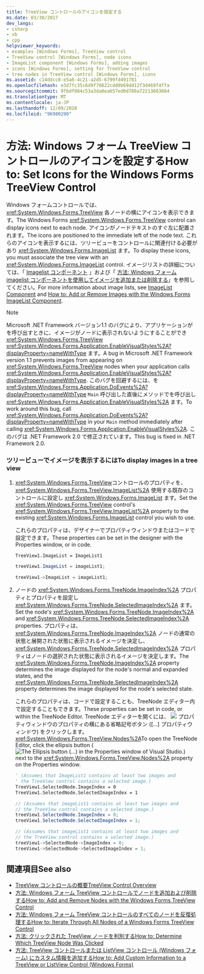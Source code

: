 ```yaml
---
title: TreeView コントロールのアイコンを設定する
ms.date: 03/30/2017
dev_langs:
- csharp
- vb
- cpp
helpviewer_keywords:
- examples [Windows Forms], TreeView control
- TreeView control [Windows Forms], node icons
- ImageList component [Windows Forms], adding images
- icons [Windows Forms], setting for TreeView control
- tree nodes in TreeView control [Windows Forms], icons
ms.assetid: c14ddcc0-e5a6-4c21-a2d5-6799fd491781
ms.openlocfilehash: e3d7fc35c6d9f70822cdd0b69dd12f3d469f4ffa
ms.sourcegitcommit: 9f6df084c53a3da0ea657ed0d708a72213683084
ms.translationtype: MT
ms.contentlocale: ja-JP
ms.lasthandoff: 12/09/2020
ms.locfileid: "96980290"
---
```

# <a name="how-to-set-icons-for-the-windows-forms-treeview-control"></a><span data-ttu-id="f2f26-102">方法: Windows フォーム TreeView コントロールのアイコンを設定する</span><span class="sxs-lookup"><span data-stu-id="f2f26-102">How to: Set Icons for the Windows Forms TreeView Control</span></span>
<span data-ttu-id="f2f26-103">Windows フォームコントロールでは、 <xref:System.Windows.Forms.TreeView> 各ノードの横にアイコンを表示できます。</span><span class="sxs-lookup"><span data-stu-id="f2f26-103">The Windows Forms <xref:System.Windows.Forms.TreeView> control can display icons next to each node.</span></span> <span data-ttu-id="f2f26-104">アイコンがノードテキストのすぐ左に配置されます。</span><span class="sxs-lookup"><span data-stu-id="f2f26-104">The icons are positioned to the immediate left of the node text.</span></span> <span data-ttu-id="f2f26-105">これらのアイコンを表示するには、ツリービューをコントロールに関連付ける必要があり <xref:System.Windows.Forms.ImageList> ます。</span><span class="sxs-lookup"><span data-stu-id="f2f26-105">To display these icons, you must associate the tree view with an <xref:System.Windows.Forms.ImageList> control.</span></span> <span data-ttu-id="f2f26-106">イメージリストの詳細については、「 [Imagelist コンポーネント](imagelist-component-windows-forms.md) 」および「 [方法: Windows フォーム imagelist コンポーネントを使用してイメージを追加または削除する](how-to-add-or-remove-images-with-the-windows-forms-imagelist-component.md)」を参照してください。</span><span class="sxs-lookup"><span data-stu-id="f2f26-106">For more information about image lists, see [ImageList Component](imagelist-component-windows-forms.md) and [How to: Add or Remove Images with the Windows Forms ImageList Component](how-to-add-or-remove-images-with-the-windows-forms-imagelist-component.md).</span></span>  
  
> [!NOTE]
> <span data-ttu-id="f2f26-107">Microsoft .NET Framework バージョン1.1 のバグにより、アプリケーションがを呼び出すときに、イメージがノードに表示されないようにすることができ <xref:System.Windows.Forms.TreeView> <xref:System.Windows.Forms.Application.EnableVisualStyles%2A?displayProperty=nameWithType> ます。</span><span class="sxs-lookup"><span data-stu-id="f2f26-107">A bug in Microsoft .NET Framework version 1.1 prevents images from appearing on <xref:System.Windows.Forms.TreeView> nodes when your application calls <xref:System.Windows.Forms.Application.EnableVisualStyles%2A?displayProperty=nameWithType>.</span></span> <span data-ttu-id="f2f26-108">このバグを回避するには、を <xref:System.Windows.Forms.Application.DoEvents%2A?displayProperty=nameWithType> `Main` 呼び出した直後にメソッドでを呼び出し <xref:System.Windows.Forms.Application.EnableVisualStyles%2A> ます。</span><span class="sxs-lookup"><span data-stu-id="f2f26-108">To work around this bug, call <xref:System.Windows.Forms.Application.DoEvents%2A?displayProperty=nameWithType> in your `Main` method immediately after calling <xref:System.Windows.Forms.Application.EnableVisualStyles%2A>.</span></span> <span data-ttu-id="f2f26-109">このバグは .NET Framework 2.0 で修正されています。</span><span class="sxs-lookup"><span data-stu-id="f2f26-109">This bug is fixed in .NET Framework 2.0.</span></span>  
  
### <a name="to-display-images-in-a-tree-view"></a><span data-ttu-id="f2f26-110">ツリービューでイメージを表示するには</span><span class="sxs-lookup"><span data-stu-id="f2f26-110">To display images in a tree view</span></span>  
  
1. <span data-ttu-id="f2f26-111"><xref:System.Windows.Forms.TreeView>コントロールのプロパティを、 <xref:System.Windows.Forms.TreeView.ImageList%2A> 使用する既存のコントロールに設定し <xref:System.Windows.Forms.ImageList> ます。</span><span class="sxs-lookup"><span data-stu-id="f2f26-111">Set the <xref:System.Windows.Forms.TreeView> control's <xref:System.Windows.Forms.TreeView.ImageList%2A> property to the existing <xref:System.Windows.Forms.ImageList> control you wish to use.</span></span>  
  
     <span data-ttu-id="f2f26-112">これらのプロパティは、デザイナーでプロパティウィンドウまたはコードで設定できます。</span><span class="sxs-lookup"><span data-stu-id="f2f26-112">These properties can be set in the designer with the Properties window, or in code.</span></span>  
  
    ```vb  
    TreeView1.ImageList = ImageList1  
    ```  
  
    ```csharp  
    treeView1.ImageList = imageList1;  
    ```  
  
    ```cpp  
    treeView1->ImageList = imageList1;  
    ```  
  
2. <span data-ttu-id="f2f26-113">ノードの <xref:System.Windows.Forms.TreeNode.ImageIndex%2A> プロパティとプロパティを設定し <xref:System.Windows.Forms.TreeNode.SelectedImageIndex%2A> ます。</span><span class="sxs-lookup"><span data-stu-id="f2f26-113">Set the node's <xref:System.Windows.Forms.TreeNode.ImageIndex%2A> and <xref:System.Windows.Forms.TreeNode.SelectedImageIndex%2A> properties.</span></span> <span data-ttu-id="f2f26-114">プロパティは、 <xref:System.Windows.Forms.TreeNode.ImageIndex%2A> ノードの通常の状態と展開された状態に表示されるイメージを決定し、 <xref:System.Windows.Forms.TreeNode.SelectedImageIndex%2A> プロパティはノードの選択された状態に表示されるイメージを決定します。</span><span class="sxs-lookup"><span data-stu-id="f2f26-114">The <xref:System.Windows.Forms.TreeNode.ImageIndex%2A> property determines the image displayed for the node's normal and expanded states, and the <xref:System.Windows.Forms.TreeNode.SelectedImageIndex%2A> property determines the image displayed for the node's selected state.</span></span>  
  
     <span data-ttu-id="f2f26-115">これらのプロパティは、コードで設定することも、TreeNode エディター内で設定することもできます。</span><span class="sxs-lookup"><span data-stu-id="f2f26-115">These properties can be set in code, or within the TreeNode Editor.</span></span> <span data-ttu-id="f2f26-116">TreeNode エディターを開くには、 ![ ](./media/visual-studio-ellipsis-button.png) プロパティウィンドウのプロパティの横にある省略記号ボタン ([...] プロパティウィンドウ) をクリックします。 <xref:System.Windows.Forms.TreeView.Nodes%2A></span><span class="sxs-lookup"><span data-stu-id="f2f26-116">To open the TreeNode Editor, click the ellipsis button ( ![The Ellipsis button (...) in the Properties window of Visual Studio.](./media/visual-studio-ellipsis-button.png)) next to the <xref:System.Windows.Forms.TreeView.Nodes%2A> property on the Properties window.</span></span>  
  
    ```vb  
    ' (Assumes that ImageList1 contains at least two images and  
    ' the TreeView control contains a selected image.)  
    TreeView1.SelectedNode.ImageIndex = 0  
    TreeView1.SelectedNode.SelectedImageIndex = 1  
    ```  
  
    ```csharp  
    // (Assumes that imageList1 contains at least two images and  
    // the TreeView control contains a selected image.)  
    treeView1.SelectedNode.ImageIndex = 0;  
    treeView1.SelectedNode.SelectedImageIndex = 1;  
    ```  
  
    ```cpp  
    // (Assumes that imageList1 contains at least two images and  
    // the TreeView control contains a selected image.)  
    treeView1->SelectedNode->ImageIndex = 0;  
    treeView1->SelectedNode->SelectedImageIndex = 1;  
    ```  
  
## <a name="see-also"></a><span data-ttu-id="f2f26-117">関連項目</span><span class="sxs-lookup"><span data-stu-id="f2f26-117">See also</span></span>

- [<span data-ttu-id="f2f26-118">TreeView コントロールの概要</span><span class="sxs-lookup"><span data-stu-id="f2f26-118">TreeView Control Overview</span></span>](treeview-control-overview-windows-forms.md)
- [<span data-ttu-id="f2f26-119">方法: Windows フォーム TreeView コントロールでノードを追加および削除する</span><span class="sxs-lookup"><span data-stu-id="f2f26-119">How to: Add and Remove Nodes with the Windows Forms TreeView Control</span></span>](how-to-add-and-remove-nodes-with-the-windows-forms-treeview-control.md)
- [<span data-ttu-id="f2f26-120">方法: Windows フォーム TreeView コントロールのすべてのノードを反復処理する</span><span class="sxs-lookup"><span data-stu-id="f2f26-120">How to: Iterate Through All Nodes of a Windows Forms TreeView Control</span></span>](how-to-iterate-through-all-nodes-of-a-windows-forms-treeview-control.md)
- [<span data-ttu-id="f2f26-121">方法: クリックされた TreeView ノードを判別する</span><span class="sxs-lookup"><span data-stu-id="f2f26-121">How to: Determine Which TreeView Node Was Clicked</span></span>](how-to-determine-which-treeview-node-was-clicked-windows-forms.md)
- [<span data-ttu-id="f2f26-122">方法: TreeView コントロールまたは ListView コントロール (Windows フォーム) にカスタム情報を追加する</span><span class="sxs-lookup"><span data-stu-id="f2f26-122">How to: Add Custom Information to a TreeView or ListView Control (Windows Forms)</span></span>](add-custom-information-to-a-treeview-or-listview-control-wf.md)
